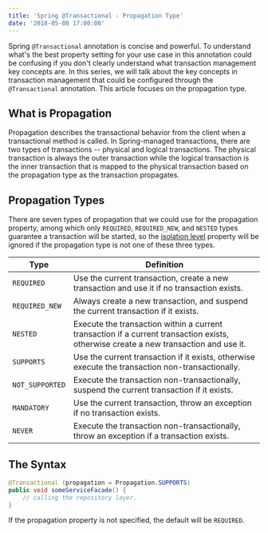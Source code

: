 ```yaml
---
title: 'Spring @Transactional - Propagation Type'
date: '2018-05-08 17:00:00'
---
```

Spring `@Transactional` annotation is concise and powerful. To understand what's the best property setting for your use case in this annotation could be confusing if you don't clearly understand what transaction management key concepts are. In this series, we will talk about the key concepts in transaction management that could be configured through the `@Transactional` annotation. This article focuses on the propagation type.
<!-- Excerpt End -->

## What is Propagation

Propagation describes the transactional behavior from the client when a transactional method is called. In Spring-managed transactions, there are two types of transactions -- physical and logical transactions. The physical transaction is always the outer transaction while the logical transaction is the inner transaction that is mapped to the physical transaction based on the propagation type as the transaction propagates.

## Propagation Types

There are seven types of propagation that we could use for the propagation property, among which only `REQUIRED`, `REQUIRED_NEW`, and `NESTED` types guarantee a transaction will be started, so the [isolation level](https://leafyjava.com/articles/spring-transactional-isolation-level) property will be ignored if the propagation type is not one of these three types.

|Type|Definition|
|---|---|
|`REQUIRED`|Use the current transaction, create a new transaction and use it if no transaction exists.|
|`REQUIRED_NEW`|Always create a new transaction, and suspend the current transaction if it exists.|
|`NESTED`|Execute the transaction within a current transaction if a current transaction exists, otherwise create a new transaction and use it.|
|`SUPPORTS`| Use the current transaction if it exists, otherwise execute the transaction non-transactionally.|
|`NOT_SUPPORTED`|Execute the transaction non-transactionally, suspend the current transaction if it exists.|
|`MANDATORY`|Use the current transaction, throw an exception if no transaction exists.|
|`NEVER`|Execute the transaction non-transactionally, throw an exception if a transaction exists.|

## The Syntax

```java
@Transactional (propagation = Propagation.SUPPORTS)
public void someServiceFacade() {
    // calling the repository layer.
}
```
If the propagation property is not specified, the default will be `REQUIRED`.

